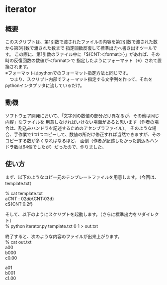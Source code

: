 iterator
========
概要
----
このスクリプトは、第1引数で渡されたファイルの内容を第2引数で渡された数から第3引数で渡された数まで
指定回数反復して標準出力へ書き出すツールです。
この際に、第1引数のファイル中に「${CNT:＜format＞}」があれば、その時の反復回数の数値が＜format＞で
指定したようにフォーマット（※）されて置換されます。  
※フォーマットはpythonでのフォーマット指定方法と同じです。  
　つまり、スクリプト内部でフォーマット指定する文字列を作って、それをpythonインタプリタに流しているだけ。

動機
----
ソフトウェア開発において、「文字列の数値の部分だけ異なるが、その他は同じ内容」なファイルを
用意しなければいけない場面があると思います（作者の場合は、割込みハンドラを記述するためのアセンブラファイル）。
そのような場合、手作業で1つ1つコピーして、数値の所だけ修正すれば当然できますが、そのコピーする数が多くなればなるほど、
面倒（作者が記述したかった割込みハンドラ数は64個でしたが）だったので、作りました。

使い方
------
まず、以下のようなコピー元のテンプレートファイルを用意します。（今回は、template.txt）

% cat template.txt  
a${CNT:02d}  
b${CNT:03d}  
c${CNT:0.2f}  
  
そして、以下のようにスクリプトを起動します。（さらに標準出力をリダイレクト）  
% python iterator.py template.txt 0 1 > out.txt  

終了すると、次のような内容のファイルが出来上がります。  
% cat out.txt  
a00  
b000  
c0.00  
  
a01  
b001  
c1.00  


